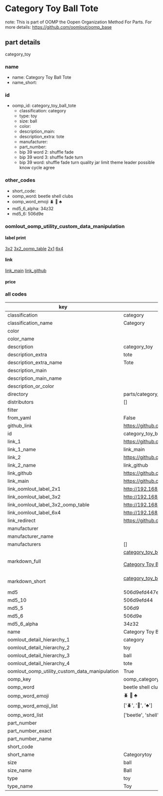 # Category Toy Ball Tote  

note: This is part of OOMP the Oopen Organization Method For Parts. For more details: https://github.com/oomlout/oomp_base

##  part details
  



category_toy



### name
* name: Category Toy Ball Tote
* name_short: 
### id
* oomp_id: category_toy_ball_tote
  * classification: category
  * type: toy
  * size: ball
  * color: 
  * description_main: 
  * description_extra: tote
  * manufacturer: 
  * part_number: 
  * bip 39 word 2: shuffle fade
  * bip 39 word 3: shuffle fade turn
  * bip 39 word: shuffle fade turn quality jar limit theme leader possible know cycle agree

### other_codes
* short_code: 
* oomp_word: beetle shell clubs
* oomp_word_emoji :beetle: :shell: :clubs:
* md5_6_alpha: 34z32
* md5_6: 506d9e






### oomlout_oomp_utility_custom_data_manipulation
#### label print
[3x2](http://192.168.1.245:1112/?label=oomp%2034z32)
[3x2_oomp_table](http://192.168.1.108:1112/?label=oomp%2034z32)
[2x1](http://192.168.1.242:1112/?label=oomp%2034z32)
[6x4](http://192.168.1.55:1112/?label=oomp%2034z32)    

#### link

[link_main](https://github.com/oomlout/oomlout_oomp_version_1_messy/tree/main/parts/category_toy_ball_tote) [link_github](https://github.com/oomlout/oomlout_oomp_version_1_messy/tree/main/parts/category_toy_ball_tote)                             

#### price







### all codes 
| key | value |  
| --- | --- |  
| classification | category |  
| classification_name | Category |  
| color |  |  
| color_name |  |  
| description | category_toy |  
| description_extra | tote |  
| description_extra_name | Tote |  
| description_main |  |  
| description_main_name |  |  
| description_or_color |   |  
| directory | parts/category_toy_ball_tote |  
| distributors | [] |  
| filter |  |  
| from_yaml | False |  
| github_link | https://github.com/oomlout/oomlout_oomp_part_src/tree/main/parts/category_toy_ball_tote |  
| id | category_toy_ball_tote |  
| link_1 | https://github.com/oomlout/oomlout_oomp_version_1_messy/tree/main/parts/category_toy_ball_tote |  
| link_1_name | link_main |  
| link_2 | https://github.com/oomlout/oomlout_oomp_version_1_messy/tree/main/parts/category_toy_ball_tote |  
| link_2_name | link_github |  
| link_github | https://github.com/oomlout/oomlout_oomp_version_1_messy/tree/main/parts/category_toy_ball_tote |  
| link_main | https://github.com/oomlout/oomlout_oomp_version_1_messy/tree/main/parts/category_toy_ball_tote |  
| link_oomlout_label_2x1 | http://192.168.1.242:1112/?label=oomp%2034z32 |  
| link_oomlout_label_3x2 | http://192.168.1.245:1112/?label=oomp%2034z32 |  
| link_oomlout_label_3x2_oomp_table | http://192.168.1.108:1112/?label=oomp%2034z32 |  
| link_oomlout_label_6x4 | http://192.168.1.55:1112/?label=oomp%2034z32 |  
| link_redirect | https://github.com/oomlout/oomlout_oomp_version_1_messy/tree/main/parts/category_toy_ball_tote |  
| manufacturer |  |  
| manufacturer_name |  |  
| manufacturers | [] |  
| markdown_full | [category_toy_ball_tote](none)<br>[](none)<br>[Category Toy Ball Tote](none)<br><br> |  
| markdown_short | [category_toy_ball_tote](none)<br><br> |  
| md5 | 506d9efd447e9c0207bbaaf3d594763b |  
| md5_10 | 506d9efd44 |  
| md5_5 | 506d9 |  
| md5_6 | 506d9e |  
| md5_6_alpha | 34z32 |  
| name | Category Toy Ball Tote |  
| oomlout_detail_hierarchy_1 | category |  
| oomlout_detail_hierarchy_2 | toy |  
| oomlout_detail_hierarchy_3 | ball |  
| oomlout_detail_hierarchy_4 | tote |  
| oomlout_oomp_utility_custom_data_manipulation | True |  
| oomp_key | oomp_category_toy_ball_tote |  
| oomp_word | beetle shell clubs |  
| oomp_word_emoji | :beetle: :shell: :clubs: |  
| oomp_word_emoji_list | [':beetle:', ':shell:', ':clubs:'] |  
| oomp_word_list | ['beetle', 'shell', 'clubs'] |  
| part_number |  |  
| part_number_exact |  |  
| part_number_name |  |  
| short_code |  |  
| short_name | Categorytoy |  
| size | ball |  
| size_name | Ball |  
| type | toy |  
| type_name | Toy |  
